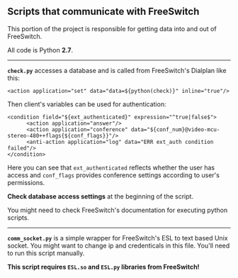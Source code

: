 ## Scripts that communicate with FreeSwitch
This portion of the project is responsible for getting data into and out of FreeSwitch.

All code is Python **2.7**.

---

**`check.py`** accesses a database and is called from FreeSwitch's Dialplan like this:
```
<action application="set" data="data=${python(check)}" inline="true"/>
```

Then client's variables can be used for authentication:
```
<condition field="${ext_authenticated}" expression="^true|false$">
	  <action application="answer"/>
	  <action application="conference" data="${conf_num}@video-mcu-stereo-480++flags{${conf_flags}}"/>
	  <anti-action application="log" data="ERR ext_auth condition failed"/>
</condition>
```

Here you can see that `ext_authenticated` reflects whether the user has access and `conf_flags` provides conference settings according to user's permissions.

**Check database access settings** at the beginning of the script.

You might need to check FreeSwitch's documentation for executing python scripts.

---

**`comm_socket.py`** is a simple wrapper for FreeSwitch's ESL to text based Unix socket. You might want to change ip and credenticals in this file. You'll need to run this script manually.

**This script requires `ESL.so` and `ESL.py` libraries from FreeSwitch!**